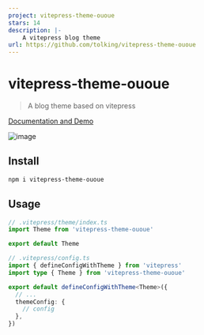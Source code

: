 ```yaml
---
project: vitepress-theme-ououe
stars: 14
description: |-
    A vitepress blog theme
url: https://github.com/tolking/vitepress-theme-ououe
---
```


# vitepress-theme-ououe

> A blog theme based on vitepress

[Documentation and Demo](https://tolking.github.io/vitepress-theme-ououe)

![image](./docs/public/vitepress-theme-ououe.jpg)

## Install

```bash
npm i vitepress-theme-ououe
```

## Usage

```ts
// .vitepress/theme/index.ts
import Theme from 'vitepress-theme-ououe'

export default Theme
```

```ts
// .vitepress/config.ts
import { defineConfigWithTheme } from 'vitepress'
import type { Theme } from 'vitepress-theme-ououe'

export default defineConfigWithTheme<Theme>({
  // ...
  themeConfig: {
    // config
  },
})
```


